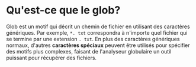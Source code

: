 # Qu'est-ce que le glob?

Glob est un motif qui décrit un chemin de fichier en utilisant des caractères génériques. Par exemple, `*. txt` correspondra à n'importe quel fichier qui se termine par une extension `. txt`. En plus des caractères génériques normaux, d'autres **caractères spéciaux** peuvent être utilisés pour spécifier des motifs plus complexes, faisant de l'analyseur globulaire un outil puissant pour récupérer des fichiers.
